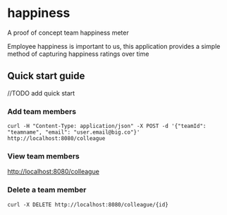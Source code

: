 # happiness
A proof of concept team happiness meter

Employee happiness is important to us, this application provides a simple method of capturing happiness ratings over time

## Quick start guide

//TODO add quick start

### Add team members

```
curl -H "Content-Type: application/json" -X POST -d '{"teamId": "teamname", "email": "user.email@big.co"}' http://localhost:8080/colleague
```

### View team members

<http://localhost:8080/colleague>

### Delete a team member

```
curl -X DELETE http://localhost:8080/colleague/{id}
```
